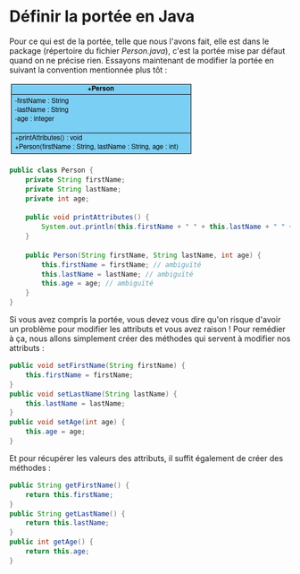 # **Définir la portée en Java**

Pour ce qui est de la portée, telle que nous l'avons fait, elle est dans le package (répertoire du fichier *Person.java*), c'est la portée mise par défaut quand on ne précise rien. Essayons maintenant de modifier la portée en suivant la convention mentionnée plus tôt :

![](../_images/person5.jpg)

```java
public class Person {
    private String firstName;
    private String lastName;
    private int age;

    public void printAttributes() {
		System.out.println(this.firstName + " " + this.lastName + " " + this.age + " years old");
	}

    public Person(String firstName, String lastName, int age) {
        this.firstName = firstName; // ambiguïté
        this.lastName = lastName; // ambiguïté
        this.age = age; // ambiguïté
    }
}
```

Si vous avez compris la portée, vous devez vous dire qu'on risque d'avoir un problème pour modifier les attributs et vous avez raison ! Pour remédier à ça, nous allons simplement créer des méthodes qui servent à modifier nos attributs :

```java
public void setFirstName(String firstName) {
    this.firstName = firstName;
}
public void setLastName(String lastName) {
    this.lastName = lastName;
}
public void setAge(int age) {
    this.age = age;
}
```

Et pour récupérer les valeurs des attributs, il suffit également de créer des méthodes :

```java
public String getFirstName() {
    return this.firstName;
}
public String getLastName() {
    return this.lastName;
}
public int getAge() {
    return this.age;
}
```